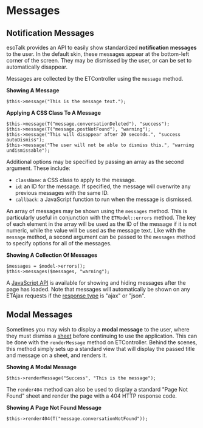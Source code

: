 # Messages

## Notification Messages

esoTalk provides an API to easily show standardized **notification messages** to the user. In the default skin, these messages appear at the bottom-left corner of the screen. They may be dismissed by the user, or can be set to automatically disappear.

Messages are collected by the ETController using the `message` method.

**Showing A Message**

	$this->message("This is the message text.");
	
**Applying A CSS Class To A Message**

	$this->message(T("message.conversationDeleted"), "success");
	$this->message(T("message.postNotFound"), "warning");
	$this->message("This will disappear after 20 seconds.", "success autoDismiss");
	$this->message("The user will not be able to dismiss this.", "warning undismissable");
	
Additional options may be specified by passing an array as the second argument. These include:

- `className`: a CSS class to apply to the message.
- `id`: an ID for the message. If specified, the message will overwrite any previous messages with the same ID.
- `callback`: a JavaScript function to run when the message is dismissed. 
	
An array of messages may be shown using the `messages` method. This is particularly useful in conjunction with the `ETModel::errors` method. The key of each element in the array will be used as the ID of the message if it is not numeric, while the value will be used as the message text. Like with the `message` method, a second argument can be passed to the `messages` method to specify options for all of the messages.
	
**Showing A Collection Of Messages**

	$messages = $model->errors();
	$this->messages($messages, "warning");

A [JavaScript API](/javascript#messages) is available for showing and hiding messages after the page has loaded. Note that messages will automatically be shown on any ETAjax requests if the [response type](/controllers#response-types) is "ajax" or "json".

## Modal Messages

Sometimes you may wish to display a **modal message** to the user, where they must dismiss a [sheet](/javascript#sheets) before continuing to use the application. This can be done with the `renderMessage` method on ETController. Behind the scenes, this method simply sets up a standard view that will display the passed title and message on a sheet, and renders it.

**Showing A Modal Message**

	$this->renderMessage("Success", "This is the message");
	
The `render404` method can also be used to display a standard "Page Not Found" sheet and render the page with a 404 HTTP response code.

**Showing A Page Not Found Message**

	$this->render404(T("message.conversationNotFound"));